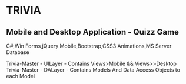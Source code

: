 # TRIVIA
Mobile and Desktop Application - Quizz Game 
------------------------
C#,Win Forms,jQuery Mobile,Bootstrap,CSS3 Animations,MS Server Database

Trivia-Master - UILayer - Contains Views>Mobile && Views>>Desktop
Trivia-Master - DALayer - Contains Models And Data Access Objects to each Model



